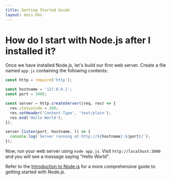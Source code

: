```yaml
---
title: Getting Started Guide
layout: docs.hbs
---
```


# How do I start with Node.js after I installed it?

Once we have installed Node.js, let's build our first web server.
Create a file named `app.js` containing the following contents:

```javascript
const http = require('http');

const hostname = '127.0.0.1';
const port = 3000;

const server = http.createServer((req, res) => {
  res.statusCode = 200;
  res.setHeader('Content-Type', 'text/plain');
  res.end('Hello World');
});

server.listen(port, hostname, () => {
  console.log(`Server running at http://${hostname}:${port}/`);
});
```

Now, run your web server using `node app.js`. Visit `http://localhost:3000` and
you will see a message saying "Hello World".

Refer to the [Introduction to Node.js](https://nodejs.dev/en/learn/) for a more
comprehensive guide to getting started with Node.js.
